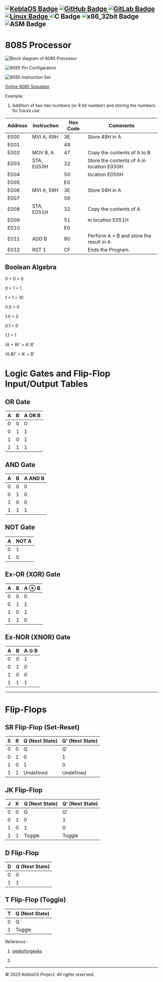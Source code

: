 [![KeblaOS Badge](https://img.shields.io/badge/Kebla-OS-maker?labelColor=red&color=blue)](https://gitlab.com/baponkar/kebla-os)
[![GitHub Badge](https://img.shields.io/badge/Fork-Me-maker?logo=GitHub&logoColor=Blue&labelColor=white&color=blue)
](https://github.com/baponkar/KeblaOS)
[![GitLab Badge](https://img.shields.io/badge/Fork-Me-maker?logo=GitLab&logoColor=Blue&labelColor=white&color=blue)
](https://gitlab.com/baponkar/KeblaOS)
[![Linux Badge](https://img.shields.io/badge/-Linux-maker?logo=linux&logoColor=black&logoSize=auto&labelColor=white&color=blue)
](https://kernel.com)
![C Badge](https://img.shields.io/badge/C-Language-maker?logo=c&logoColor=black&labelColor=white&color=blue)
![x86_32bit Badge](https://img.shields.io/badge/x86-32bit-maker?logo=intel&labelColor=white&color=blue)
![ASM Badge](https://img.shields.io/badge/ASM-Language-maker?logo=assembly&labelColor=white&color=blue)
-----------------------------------------------------------------------------------------

# 8085 Processor

![Block diagram of 8085 Processor](./images/8085-microprocessor-architecture-696x562.jpg)


![8085 Pin Configaration](./images/8085-pin-diagram.jpg)


![8085 Instruction Set](./images/8085_instruction_setpage0.png)


[Online 8085 Simulator](https://www.sim8085.com/) .

Example :

1. Addition of two hex numbers (or 8 bit number) and storing the numbers for future use


| Address | Instruction | Hex Code | Comments                                  |
|---------|-------------|----------|-------------------------------------------|
| E000    | MVI A, 49H  | 3E       | Store 49H in A                            |
| E001    |             | 49       |                                           |
| E002    | MOV B, A    | 47       | Copy the contents of A to B               |
| E003    | STA, E050H  | 32       | Store the contents of A in location E050H |
| E004    |             | 50       | location E050H                            |
| E005    |             | E0       |                                           |
| E006    | MVI A, 56H  | 3E       | Store 56H in A                            |
| E007    |             | 56       |                                           |
| E008    | STA, E051H  | 32       | Copy the contents of A                    |
| E009    |             | 51       | in location E051H                         |
| E010    |             | E0       |                                           |
| E011    | ADD B       | 80       | Perform A + B and store the result in A   |
| E012    | RST 1       | CF       | Ends the Program.                         |

## Boolean Algebra

0 + 0 = 0

0 + 1 = 1

1 + 1 = 10

0.0 = 0

1.0 = 0

0.1 = 0

1.1 = 1

(A + B)' = A'.B'

(A.B)' = A' + B'

# Logic Gates and Flip-Flop Input/Output Tables

## OR Gate
| A | B | A OR B |
|---|---|--------|
| 0 | 0 |   0    |
| 0 | 1 |   1    |
| 1 | 0 |   1    |
| 1 | 1 |   1    |

## AND Gate
| A | B | A AND B |
|---|---|---------|
| 0 | 0 |    0    |
| 0 | 1 |    0    |
| 1 | 0 |    0    |
| 1 | 1 |    1    |

## NOT Gate
| A | NOT A |
|---|-------|
| 0 |   1   |
| 1 |   0   |

## Ex-OR (XOR) Gate
| A | B | A ⊕ B |
|---|---|-------|
| 0 | 0 |   0   |
| 0 | 1 |   1   |
| 1 | 0 |   1   |
| 1 | 1 |   0   |

## Ex-NOR (XNOR) Gate
| A | B | A ⊙ B |
|---|---|-------|
| 0 | 0 |   1   |
| 0 | 1 |   0   |
| 1 | 0 |   0   |
| 1 | 1 |   1   |

---

# Flip-Flops

## SR Flip-Flop (Set-Reset)
| S | R | Q (Next State) | Q' (Next State) |
|---|---|----------------|-----------------|
| 0 | 0 |        Q        |       Q'        |
| 0 | 1 |        0        |       1         |
| 1 | 0 |        1        |       0         |
| 1 | 1 |    Undefined    |   Undefined     |

## JK Flip-Flop
| J | K | Q (Next State) | Q' (Next State) |
|---|---|----------------|-----------------|
| 0 | 0 |        Q        |       Q'        |
| 0 | 1 |        0        |       1         |
| 1 | 0 |        1        |       0         |
| 1 | 1 |      Toggle     |     Toggle      |

## D Flip-Flop
| D | Q (Next State) |
|---|----------------|
| 0 |        0       |
| 1 |        1       |

## T Flip-Flop (Toggle)
| T | Q (Next State) |
|---|----------------|
| 0 |        Q       |
| 1 |     Toggle     |







Reference :

1. [geeksforgeeks](https://www.geeksforgeeks.org/architecture-of-8085-microprocessor/)

2. 

-------------------------------------------------------
*© 2025 KeblaOS Project. All rights reserved.*